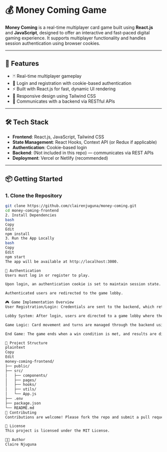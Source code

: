 # 💰 Money Coming Game

**Money Coming** is a real-time multiplayer card game built using **React.js** and **JavaScript**, designed to offer an interactive and fast-paced digital gaming experience. It supports multiplayer functionality and handles session authentication using browser cookies.

---

## 🚀 Features

- 🃏 Real-time multiplayer gameplay
- 🔐 Login and registration with cookie-based authentication
- ⚡ Built with React.js for fast, dynamic UI rendering
- 🎨 Responsive design using Tailwind CSS
- 📡 Communicates with a backend via RESTful APIs

---

## 🛠️ Tech Stack

- **Frontend**: React.js, JavaScript, Tailwind CSS
- **State Management**: React Hooks, Context API (or Redux if applicable)
- **Authentication**: Cookie-based login
- **Backend**: (Not included in this repo) — communicates via REST APIs
- **Deployment**: Vercel or Netlify (recommended)

---

## 📦 Getting Started

### 1. Clone the Repository

```bash
git clone https://github.com/clairenjuguna/money-coming.git
cd money-coming-frontend
2. Install Dependencies
bash
Copy
Edit
npm install
3. Run the App Locally
bash
Copy
Edit
npm start
The app will be available at http://localhost:3000.

🔑 Authentication
Users must log in or register to play.

Upon login, an authentication cookie is set to maintain session state.

Authenticated users are redirected to the game lobby.

🎮 Game Implementation Overview
User Registration/Login: Credentials are sent to the backend, which returns a cookie-based session token.

Lobby System: After login, users are directed to a game lobby where they can join or create a match.

Game Logic: Card movement and turns are managed through the backend using game state synchronization (via API or WebSocket if implemented).

End Game: The game ends when a win condition is met, and results are displayed.

📁 Project Structure
plaintext
Copy
Edit
money-coming-frontend/
├── public/
├── src/
│   ├── components/
│   ├── pages/
│   ├── hooks/
│   ├── utils/
│   └── App.js
├── .env
├── package.json
└── README.md
🤝 Contributing
Contributions are welcome! Please fork the repo and submit a pull request.

📄 License
This project is licensed under the MIT License.

👩‍💻 Author
Claire Njuguna
